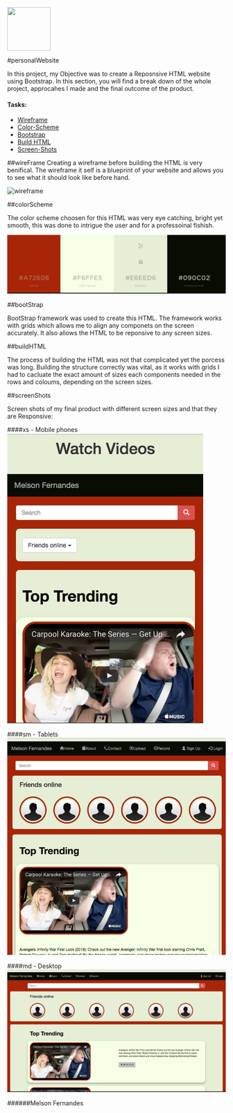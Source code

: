 <img src="http://spartaglobal.com/wp-content/uploads/2014/09/promotion-to-sparta-consulting.png" align="center" height="100" width="100" >
 

#personalWebsite

In this project, my Objective was to create a Reposnsive HTML website using Bootstrap. In this section, you will find a break down of the whole project, approcahes I made and the final outcome of the product.



#### Tasks:

- [Wireframe](#wireFrame)
- [Color-Scheme](#colorScheme)
- [Bootstrap](#bootStrap)
- [Build HTML](#buildHTML)
- [Screen-Shots](#screenShots)




##wireFrame
Creating a wireframe before building the HTML is very benifical. The wireframe it self is a blueprint of your website and allows you to see what it should look like before hand.


![wireframe](images/wireframe.jpg)


##colorScheme

The color scheme choosen for this HTML was very eye catching, bright yet smooth, this was done to intrigue the user and for a professoinal fishish.

![colorScheme](images/colorScheme.png)


##bootStrap

BootStrap framework was used to create this HTML. The framework works with grids which allows me to align any componets on the screen accurately. It also allows the HTML to be reponsive to any screen sizes.


##buildHTML

The process of building the HTML was not that complicated yet the porcess was long. Building the structure correctly was vital, as it works with grids I had to cacluate the exact amount of sizes each components needed in the rows and coloums, depending on the screen sizes.



##screenShots

Screen shots of my final product with different screen sizes and that they are Responsive:

####xs - Mobile phones
![mobilePhone](images/mobilePhones.png)
 



####sm - Tablets
![Tablets](images/Tablets.png)




####md - Desktop
![desktop](images/desktop.png)


######Melson Fernandes
